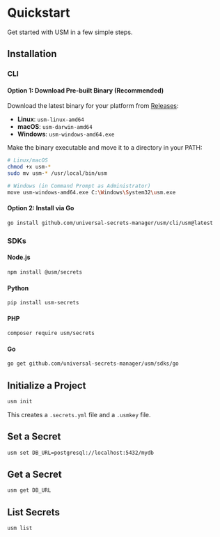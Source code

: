 # Quickstart

Get started with USM in a few simple steps.

## Installation

### CLI

#### Option 1: Download Pre-built Binary (Recommended)

Download the latest binary for your platform from [Releases](https://github.com/universal-secrets-manager/usm/releases):

- **Linux**: `usm-linux-amd64`
- **macOS**: `usm-darwin-amd64`
- **Windows**: `usm-windows-amd64.exe`

Make the binary executable and move it to a directory in your PATH:

```bash
# Linux/macOS
chmod +x usm-*
sudo mv usm-* /usr/local/bin/usm

# Windows (in Command Prompt as Administrator)
move usm-windows-amd64.exe C:\Windows\System32\usm.exe
```

#### Option 2: Install via Go

```bash
go install github.com/universal-secrets-manager/usm/cli/usm@latest
```

### SDKs

#### Node.js

```bash
npm install @usm/secrets
```

#### Python

```bash
pip install usm-secrets
```

#### PHP

```bash
composer require usm/secrets
```

#### Go

```bash
go get github.com/universal-secrets-manager/usm/sdks/go
```

## Initialize a Project

```bash
usm init
```

This creates a `.secrets.yml` file and a `.usmkey` file.

## Set a Secret

```bash
usm set DB_URL=postgresql://localhost:5432/mydb
```

## Get a Secret

```bash
usm get DB_URL
```

## List Secrets

```bash
usm list
```